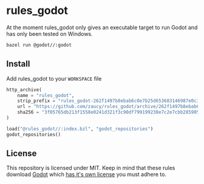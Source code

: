 # rules_godot

At the moment rules_godot only gives an executable target to run Godot and has only been tested on Windows.

```sh
bazel run @godot//:godot
```

## Install

Add rules_godot to your `WORKSPACE` file

```python
http_archive(
    name = "rules_godot",
    strip_prefix = "rules_godot-262f1497b8ebab6c0e7b25d653683146987e0c3d",
    url = "https://github.com/zaucy/rules_godot/archive/262f1497b8ebab6c0e7b25d653683146987e0c3d.zip",
    sha256 = "3f05765db213f1558e0241d321f3c90df799199238e7c2e7cbb28590550b63a6",
)

load("@rules_godot//:index.bzl", "godot_repositories")
godot_repositories()
```

## License

This repository is licensed under MIT. Keep in mind that these rules download [Godot](https://godotengine.org) which [has it's own license](https://godotengine.org/license) you must adhere to.
